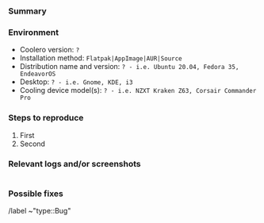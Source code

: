 <!---
Please read this!

Before opening a new issue, make sure to search for keywords in the issues
and verify the issue you're about to submit isn't a duplicate.

Please select the correct template above and fill it out below. 
These HTML comments will not be rendered so there's no need to delete them. 
Do *not* close the issue yourself, we will close things once done/handled accordingly.
For checklists put an x inside the [ ] like this: [x] to mark the checkbox.
The actions at the end of this template will be done automatically once submitted.
--->

### Summary

<!-- Summarize the bug encountered concisely. -->

### Environment

- Coolero version: `?`
- Installation method: `Flatpak|AppImage|AUR|Source`
- Distribution name and version: `? - i.e. Ubuntu 20.04, Fedora 35, EndeavorOS`
- Desktop: `? - i.e. Gnome, KDE, i3`
- Cooling device model(s): `? - i.e. NZXT Kraken Z63, Corsair Commander Pro`

<!-- add any additional relevant information -->

### Steps to reproduce

<!-- Describe how one can reproduce the issue - this is very important. Please use an ordered list. -->

1. First
2. Second

### Relevant logs and/or screenshots

<!-- 
Paste any relevant logs - please use code blocks (```) to format console output, logs, and code
 as it's tough to read otherwise. 
Logs are very helpful. Run Coolero with the `--debug` option to get a lot more output and the logs are then 
 also saved under `/tmp/coolero/cooler.log` for easy extraction.
-->

```log output

```

### Possible fixes

<!-- If you can, link to the line of code that might be responsible for the problem. -->

/label ~"type::Bug"
